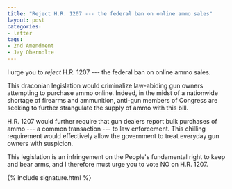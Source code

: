 ```yaml
---
title: "Reject H.R. 1207 --- the federal ban on online ammo sales"
layout: post
categories:
- letter
tags:
- 2nd Amendment
- Jay Obernolte
---
```


I urge you to *reject* H.R. 1207 --- the federal ban on online ammo sales.

This draconian legislation would criminalize law-abiding gun owners attempting to purchase ammo online. Indeed, in the midst of a nationwide shortage of firearms and ammunition, anti-gun members of Congress are seeking to further strangulate the supply of ammo with this bill.

H.R. 1207 would further require that gun dealers report bulk purchases of ammo --- a common transaction --- to law enforcement. This chilling requirement would effectively allow the government to treat everyday gun owners with suspicion.

This legislation is an infringement on the People's fundamental right to keep and bear arms, and I therefore must urge you to vote NO on H.R. 1207.

{% include signature.html %}
